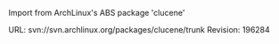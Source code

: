 Import from ArchLinux's ABS package 'clucene'

URL: svn://svn.archlinux.org/packages/clucene/trunk
Revision: 196284
